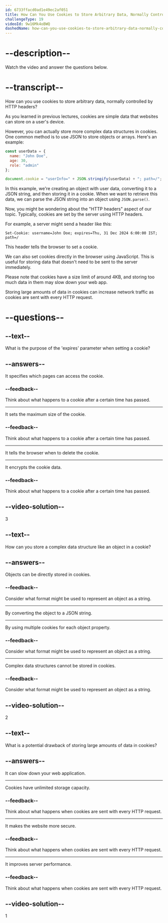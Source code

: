 ```yaml
---
id: 6733ffacd0ad1e49ec2af051
title: How Can You Use Cookies to Store Arbitrary Data, Normally Controlled by HTTP Headers?
challengeType: 19
videoId: 9w16Mk4oBWQ
dashedName: how-can-you-use-cookies-to-store-arbitrary-data-normally-controlled-by-http-headers
---
```


# --description--

Watch the video and answer the questions below.

# --transcript--

How can you use cookies to store arbitrary data, normally controlled by HTTP headers?

As you learned in previous lectures, cookies are simple data that websites can store on a user's device.

However, you can actually store more complex data structures in cookies. One common method is to use JSON to store objects or arrays. Here's an example:

```js
const userData = {
  name: "John Doe",
  age: 30,
  role: "admin"
};

document.cookie = "userInfo=" + JSON.stringify(userData) + "; path=/";
```

In this example, we're creating an object with user data, converting it to a JSON string, and then storing it in a cookie. When we want to retrieve this data, we can parse the JSON string into an object using `JSON.parse()`.

Now, you might be wondering about the "HTTP headers" aspect of our topic. Typically, cookies are set by the server using HTTP headers.

For example, a server might send a header like this:

```http
Set-Cookie: username=John Doe; expires=Thu, 31 Dec 2024 6:00:00 IST; path=/
```

This header tells the browser to set a cookie. 

We can also set cookies directly in the browser using JavaScript. This is useful for storing data that doesn't need to be sent to the server immediately.

Please note that cookies have a size limit of around 4KB, and storing too much data in them may slow down your web app.

Storing large amounts of data in cookies can increase network traffic as cookies are sent with every HTTP request.

# --questions--

## --text--

What is the purpose of the 'expires' parameter when setting a cookie?

## --answers--

It specifies which pages can access the cookie.

### --feedback--

Think about what happens to a cookie after a certain time has passed.

---

It sets the maximum size of the cookie.

### --feedback--

Think about what happens to a cookie after a certain time has passed.

---

It tells the browser when to delete the cookie.

---

It encrypts the cookie data.

### --feedback--

Think about what happens to a cookie after a certain time has passed.

## --video-solution--

3

## --text--

How can you store a complex data structure like an object in a cookie?

## --answers--

Objects can be directly stored in cookies.

### --feedback--

Consider what format might be used to represent an object as a string.

---

By converting the object to a JSON string.

---

By using multiple cookies for each object property.

### --feedback--

Consider what format might be used to represent an object as a string.

---

Complex data structures cannot be stored in cookies.

### --feedback--

Consider what format might be used to represent an object as a string.

## --video-solution--

2

## --text--

What is a potential drawback of storing large amounts of data in cookies?

## --answers--

It can slow down your web application.

---

Cookies have unlimited storage capacity.

### --feedback--

Think about what happens when cookies are sent with every HTTP request.

---

It makes the website more secure.

### --feedback--

Think about what happens when cookies are sent with every HTTP request.

---

It improves server performance.

### --feedback--

Think about what happens when cookies are sent with every HTTP request.

## --video-solution--

1
